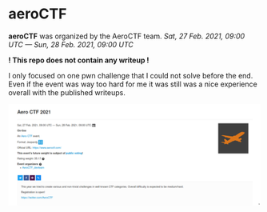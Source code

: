 # aeroCTF

**aeroCTF** was organized by the AeroCTF team. *Sat, 27 Feb. 2021, 09:00 UTC — Sun, 28 Feb. 2021, 09:00 UTC*

**! This repo does not contain any writeup !**

I only focused on one pwn challenge that I could not solve before the end. Even if the event was way too hard for me it was still was a nice experience overall with the published writeups.

![ctf](ctf.png)
